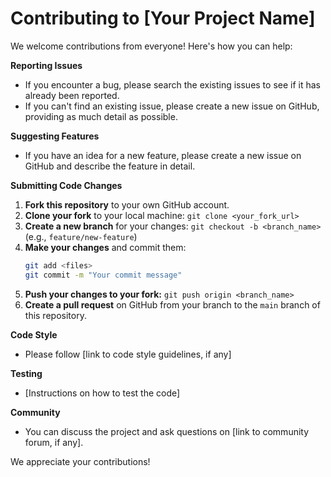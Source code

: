 # Contributing to [Your Project Name]

We welcome contributions from everyone! Here's how you can help:

**Reporting Issues**

*   If you encounter a bug, please search the existing issues to see if it has already been reported.
*   If you can't find an existing issue, please create a new issue on GitHub, providing as much detail as possible.

**Suggesting Features**

*   If you have an idea for a new feature, please create a new issue on GitHub and describe the feature in detail.

**Submitting Code Changes**

1.  **Fork this repository** to your own GitHub account.
2.  **Clone your fork** to your local machine: `git clone <your_fork_url>`
3.  **Create a new branch** for your changes: `git checkout -b <branch_name>` (e.g., `feature/new-feature`)
4.  **Make your changes** and commit them:
    ```bash
    git add <files>
    git commit -m "Your commit message" 
    ```
5.  **Push your changes to your fork:** `git push origin <branch_name>`
6.  **Create a pull request** on GitHub from your branch to the `main` branch of this repository.

**Code Style**

*   Please follow [link to code style guidelines, if any]

**Testing**

*   [Instructions on how to test the code]

**Community**

*   You can discuss the project and ask questions on [link to community forum, if any].

We appreciate your contributions!
